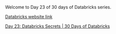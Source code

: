 Welcome to Day 23 of 30 days of Databricks series.

[Databricks website link](https://www.databricks.com/)   

[Day 23: Databricks Secrets | 30 Days of Databricks](https://youtu.be/x1mXZlllQmw)